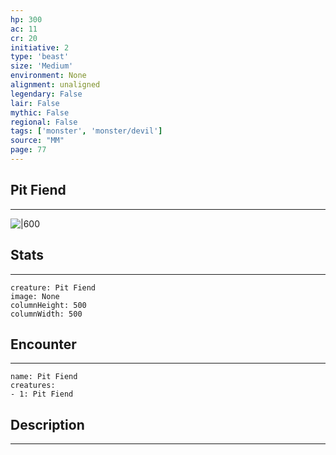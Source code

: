 ```yaml
---
hp: 300
ac: 11
cr: 20
initiative: 2
type: 'beast'    
size: 'Medium'
environment: None
alignment: unaligned
legendary: False
lair: False
mythic: False
regional: False
tags: ['monster', 'monster/devil']
source: "MM"
page: 77
---
```


## Pit Fiend
---

![|600](D:/Program%20Files/5e.tools/img/bestiary/MM/Pit%20Fiend.jpg)

## Stats
---

```statblock
creature: Pit Fiend
image: None
columnHeight: 500
columnWidth: 500
```

## Encounter
---

```encounter-table
name: Pit Fiend
creatures:
- 1: Pit Fiend
```

## Description
---




